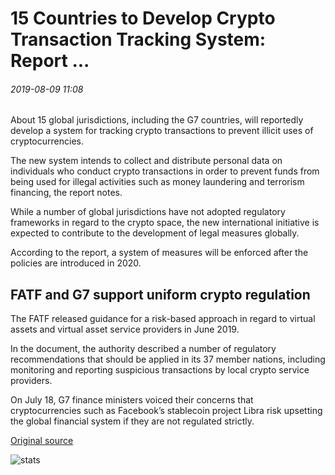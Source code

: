 # 15 Countries to Develop Crypto Transaction Tracking System: Report ...

###### 2019-08-09 11:08

About 15 global jurisdictions, including the G7 countries, will reportedly develop a system for tracking crypto transactions to prevent illicit uses of cryptocurrencies.

The new system intends to collect and distribute personal data on individuals who conduct crypto transactions in order to prevent funds from being used for illegal activities such as money laundering and terrorism financing, the report notes.

While a number of global jurisdictions have not adopted regulatory frameworks in regard to the crypto space, the new international initiative is expected to contribute to the development of legal measures globally.

According to the report, a system of measures will be enforced after the policies are introduced in 2020.

## FATF and G7 support uniform crypto regulation

The FATF released guidance for a risk-based approach in regard to virtual assets and virtual asset service providers in June 2019.

In the document, the authority described a number of regulatory recommendations that should be applied in its 37 member nations, including monitoring and reporting suspicious transactions by local crypto service providers.

On July 18, G7 finance ministers voiced their concerns that cryptocurrencies such as Facebook’s stablecoin project Libra risk upsetting the global financial system if they are not regulated strictly.

[Original source](https://cointelegraph.com/news/15-countries-to-develop-crypto-transaction-tracking-system-report)

![stats](https://c.statcounter.com/11760860/0/a89fa40b/1/ "stats")